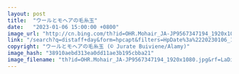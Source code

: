 ```yaml
---
layout: post
title:  "ウールとモヘアの毛糸玉"
date:   "2023-01-06 15:00:00 +0800"
image_url: "http://cn.bing.com/th?id=OHR.Mohair_JA-JP9567347194_1920x1080.jpg&rf=LaDigue_1920x1080.jpg&pid=hp"
link: "/search?q=distaff+day&form=hpcapt&filters=HpDate%3a%2220230106_1500%22"
copyright: "ウールとモヘアの毛糸玉 (© Jurate Buiviene/Alamy)"
image_hash: "38910aebd313ea0dd11ae3b195cbba21"
image_filename: "th?id=OHR.Mohair_JA-JP9567347194_1920x1080.jpg&rf=LaDigue_1920x1080.jpg&pid=hp"
---
```

